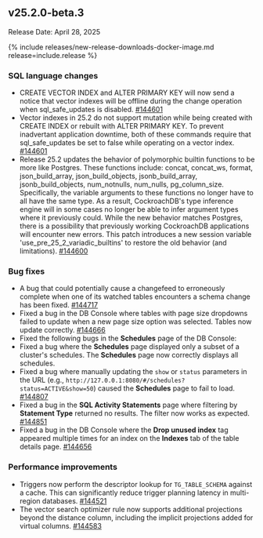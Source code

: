 ## v25.2.0-beta.3

Release Date: April 28, 2025

{% include releases/new-release-downloads-docker-image.md release=include.release %}

<h3 id="v25-2-0-beta-3-sql-language-changes">SQL language changes</h3>

- CREATE VECTOR INDEX and ALTER PRIMARY KEY
  will now send a notice that vector indexes will be offline during the
  change operation when sql_safe_updates is disabled. [#144601][#144601]
- Vector indexes in 25.2 do not support
  mutation while being created with CREATE INDEX or rebuilt with ALTER
  PRIMARY KEY. To prevent inadvertant application downtime, both of
  these commands require that sql_safe_updates be set to false while
  operating on a vector index. [#144601][#144601]
- Release 25.2 updates the behavior of
  polymorphic builtin functions to be more like Postgres. These
  functions include: concat, concat_ws, format, json_build_array,
  json_build_objects, jsonb_build_array, jsonb_build_objects,
  num_notnulls, num_nulls, pg_column_size.  Specifically, the variable
  arguments to these functions no longer have to all have the same
  type. As a result, CockroachDB's type inference engine will in some
  cases no longer be able to infer argument types where it previously
  could. While the new behavior matches Postgres, there is a possibility
  that previously working CockroachDB applications will encounter new
  errors. This patch introduces a new session variable
  'use_pre_25_2_variadic_builtins' to restore the old behavior (and
  limitations). [#144600][#144600]

<h3 id="v25-2-0-beta-3-bug-fixes">Bug fixes</h3>

- A bug that could potentially cause a changefeed
  to erroneously complete when one of its watched tables encounters a
  schema change has been fixed. [#144717][#144717]
- Fixed a bug in the DB Console where tables with page size dropdowns failed to update when a new page size option was selected. Tables now update correctly.
 [#144666][#144666]
- Fixed the following bugs in the **Schedules** page of the DB Console:
- Fixed a bug where the **Schedules** page displayed only a subset of a cluster's schedules. The **Schedules** page now correctly displays all schedules.
- Fixed a bug where manually updating the `show` or `status` parameters in the URL (e.g., `http://127.0.0.1:8080/#/schedules?status=ACTIVE&show=50`) caused the **Schedules** page to fail to load.
 [#144807][#144807]
- Fixed a bug in the **SQL Activity Statements** page where filtering by **Statement Type** returned no results. The filter now works as expected.
 [#144851][#144851]
- Fixed a bug in the DB Console where the **Drop unused index** tag appeared multiple times for an index on the **Indexes** tab of the table details page.
 [#144656][#144656]

<h3 id="v25-2-0-beta-3-performance-improvements">Performance improvements</h3>

- Triggers now perform the
  descriptor lookup for `TG_TABLE_SCHEMA` against a cache. This can
  significantly reduce trigger planning latency in multi-region databases. [#144521][#144521]
- The vector search optimizer
  rule now supports additional projections beyond the distance column,
  including the implicit projections added for virtual columns. [#144583][#144583]


[#144656]: https://github.com/cockroachdb/cockroach/pull/144656
[#144521]: https://github.com/cockroachdb/cockroach/pull/144521
[#144583]: https://github.com/cockroachdb/cockroach/pull/144583
[#144601]: https://github.com/cockroachdb/cockroach/pull/144601
[#144600]: https://github.com/cockroachdb/cockroach/pull/144600
[#144807]: https://github.com/cockroachdb/cockroach/pull/144807
[#144851]: https://github.com/cockroachdb/cockroach/pull/144851
[#144717]: https://github.com/cockroachdb/cockroach/pull/144717
[#144666]: https://github.com/cockroachdb/cockroach/pull/144666
